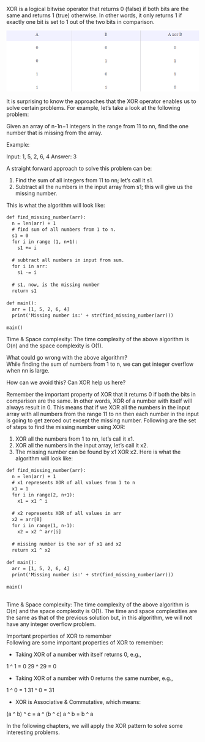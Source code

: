 XOR is a logical bitwise operator that returns 0 (false) if both bits are the same and returns 1 (true) otherwise. In other words, it only returns 1 if exactly one bit is set to 1 out of the two bits in comparison.

![alt text](pics1/1201.PNG?raw=true)

It is surprising to know the approaches that the XOR operator enables us to solve certain problems. For example, let’s take a look at the following problem:

Given an array of n-1n−1 integers in the range from 11 to nn, find the one number that is missing from the array.

Example:

Input: 1, 5, 2, 6, 4
Answer: 3

A straight forward approach to solve this problem can be:

1. Find the sum of all integers from 11 to nn; let’s call it s1.
2. Subtract all the numbers in the input array from s1; this will give us the missing number.

This is what the algorithm will look like:
```
def find_missing_number(arr):
  n = len(arr) + 1
  # find sum of all numbers from 1 to n.
  s1 = 0
  for i in range (1, n+1):
    s1 += i

  # subtract all numbers in input from sum.
  for i in arr:
    s1 -= i
  
  # s1, now, is the missing number
  return s1

def main():
  arr = [1, 5, 2, 6, 4] 
  print('Missing number is:' + str(find_missing_number(arr)))

main()
```

Time & Space complexity: The time complexity of the above algorithm is O(n) and the space complexity is O(1).

What could go wrong with the above algorithm? \
While finding the sum of numbers from 1 to n, we can get integer overflow when nn is large.

How can we avoid this? Can XOR help us here?

Remember the important property of XOR that it returns 0 if both the bits in comparison are the same. In other words, XOR of a number with itself will always result in 0. This means that if we XOR all the numbers in the input array with all numbers from the range 11 to nn then each number in the input is going to get zeroed out except the missing number. Following are the set of steps to find the missing number using XOR:

1. XOR all the numbers from 1 to nn, let’s call it x1.
2. XOR all the numbers in the input array, let’s call it x2.
3. The missing number can be found by x1 XOR x2.
Here is what the algorithm will look like:
```
def find_missing_number(arr):
  n = len(arr) + 1
  # x1 represents XOR of all values from 1 to n
  x1 = 1
  for i in range(2, n+1):
    x1 = x1 ^ i

  # x2 represents XOR of all values in arr
  x2 = arr[0]
  for i in range(1, n-1):
    x2 = x2 ^ arr[i]
  
  # missing number is the xor of x1 and x2
  return x1 ^ x2

def main():
  arr = [1, 5, 2, 6, 4] 
  print('Missing number is:' + str(find_missing_number(arr)))

main()
  
```

Time & Space complexity: The time complexity of the above algorithm is O(n) and the space complexity is O(1). The time and space complexities are the same as that of the previous solution but, in this algorithm, we will not have any integer overflow problem.

Important properties of XOR to remember \
Following are some important properties of XOR to remember:

* Taking XOR of a number with itself returns 0, e.g.,

1 ^ 1 = 0
29 ^ 29 = 0

* Taking XOR of a number with 0 returns the same number, e.g.,

1 ^ 0 = 1
31 ^ 0 = 31

* XOR is Associative & Commutative, which means:

(a ^ b) ^ c = a ^ (b ^ c)
a ^ b = b ^ a

In the following chapters, we will apply the XOR pattern to solve some interesting problems.